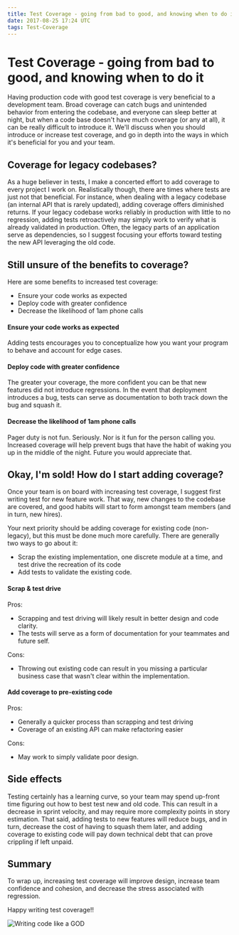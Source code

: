 ```yaml
---
title: Test Coverage - going from bad to good, and knowing when to do it
date: 2017-08-25 17:24 UTC
tags: Test-Coverage
---
```

# Test Coverage - going from bad to good, and knowing when to do it

Having production code with good test coverage is very beneficial to a development team.
Broad coverage can catch bugs and unintended behavior from entering the codebase, and everyone can sleep better at night, but when a code base doesn't have much coverage (or any at all), it can be really difficult to introduce it.
We'll discuss when you should introduce or increase test coverage, and go in depth into the ways in which it's beneficial for you and your team.

## Coverage for legacy codebases?

As a huge believer in tests, I make a concerted effort to add coverage to every project I work on.
Realistically though, there are times where tests are just not that beneficial.
For instance, when dealing with a legacy codebase (an internal API that is rarely updated), adding coverage offers diminished returns.
If your legacy codebase works reliably in production with little to no regression, adding tests retroactively may simply work to verify what is already validated in production.
Often, the legacy parts of an application serve as dependencies, so I suggest focusing your efforts toward testing the new API leveraging the old code.

## Still unsure of the benefits to coverage?

Here are some benefits to increased test coverage:

- Ensure your code works as expected
- Deploy code with greater confidence
- Decrease the likelihood of 1am phone calls
#### **Ensure your code works as expected**
Adding tests encourages you to conceptualize how you want your program to behave and account for edge cases.

#### **Deploy code with greater confidence**
The greater your coverage, the more confident you can be that new features did not introduce regressions.
In the event that deployment introduces a bug, tests can serve as documentation to both track down the bug and squash it.

#### **Decrease the likelihood of 1am phone calls**
Pager duty is not fun. Seriously.
Nor is it fun for the person calling you.
Increased coverage will help prevent bugs that have the habit of waking you up in the middle of the night.
Future you would appreciate that.

## Okay, I'm sold! How do I start adding coverage?

Once your team is on board with increasing test coverage, I suggest first writing test for new feature work.
That way, new changes to the codebase are covered, and good habits will start to form amongst team members (and in turn, new hires).

Your next priority should be adding coverage for existing code (non-legacy), but this must be done much more carefully.
There are generally two ways to go about it:
- Scrap the existing implementation, one discrete module at a time, and test drive the recreation of its code
- Add tests to validate the existing code.

#### **Scrap & test drive**
Pros:
- Scrapping and test driving will likely result in better design and code clarity.
- The tests will serve as a form of documentation for your teammates and future self.

Cons:
- Throwing out existing code can result in you missing a particular business case that wasn't clear within the implementation.

#### **Add coverage to pre-existing code**
Pros:
- Generally a quicker process than scrapping and test driving
- Coverage of an existing API can make refactoring easier

Cons:
- May work to simply validate poor design.

## Side effects
Testing certainly has a learning curve, so your team may spend up-front time figuring out how to best test new and old code.
This can result in a decrease in sprint velocity, and may require more complexity points in story estimation.
That said, adding tests to new features will reduce bugs, and in turn, decrease the cost of having to squash them later,
and adding coverage to existing code will pay down technical debt that can prove crippling if left unpaid.

## Summary
To wrap up, increasing test coverage will improve design, increase team confidence and cohesion, and decrease the stress associated with regression.

Happy writing test coverage!!

![Writing code like a GOD](https://img.devrant.io/devrant/rant/r_536209_rcy6p.gif)
